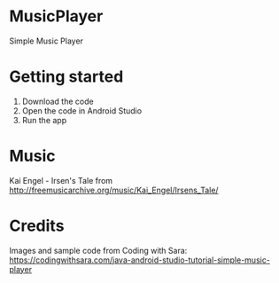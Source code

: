 # MusicPlayer
Simple Music Player

# Getting started
1. Download the code
2. Open the code in Android Studio
3. Run the app 

# Music
Kai Engel - Irsen's Tale from http://freemusicarchive.org/music/Kai_Engel/Irsens_Tale/

# Credits
Images and sample code from Coding with Sara: https://codingwithsara.com/java-android-studio-tutorial-simple-music-player



